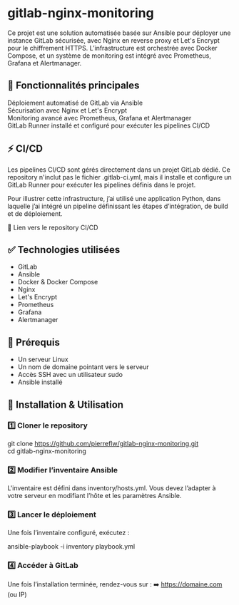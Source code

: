 # gitlab-nginx-monitoring

Ce projet est une solution automatisée basée sur Ansible pour déployer une instance GitLab sécurisée, avec Nginx en reverse proxy et Let's Encrypt pour le chiffrement HTTPS. L’infrastructure est orchestrée avec Docker Compose, et un système de monitoring est intégré avec Prometheus, Grafana et Alertmanager.

## 📌 Fonctionnalités principales
Déploiement automatisé de GitLab via Ansible  
Sécurisation avec Nginx et Let's Encrypt  
Monitoring avancé avec Prometheus, Grafana et Alertmanager  
GitLab Runner installé et configuré pour exécuter les pipelines CI/CD


## ⚡ CI/CD

Les pipelines CI/CD sont gérés directement dans un projet GitLab dédié.
Ce repository n'inclut pas le fichier .gitlab-ci.yml, mais il installe et configure un GitLab Runner pour exécuter les pipelines définis dans le projet.

Pour illustrer cette infrastructure, j’ai utilisé une application Python, dans laquelle j’ai intégré un pipeline définissant les étapes d’intégration, de build et de déploiement.

🔗 Lien vers le repository CI/CD


## ✅ Technologies utilisées

* GitLab  
* Ansible  
* Docker & Docker Compose  
* Nginx  
* Let's Encrypt  
* Prometheus  
* Grafana  
* Alertmanager  


## 🔧 Prérequis

* Un serveur Linux  
* Un nom de domaine pointant vers le serveur   
* Accès SSH avec un utilisateur sudo   
* Ansible installé  


## 🚀 Installation & Utilisation

### 1️⃣ Cloner le repository

git clone https://github.com/pierreflw/gitlab-nginx-monitoring.git  
cd gitlab-nginx-monitoring

### 2️⃣ Modifier l’inventaire Ansible
L'inventaire est défini dans inventory/hosts.yml. Vous devez l’adapter à votre serveur en modifiant l’hôte et les paramètres Ansible.

### 3️⃣ Lancer le déploiement
Une fois l’inventaire configuré, exécutez :

ansible-playbook -i inventory playbook.yml

### 4️⃣ Accéder à GitLab
Une fois l’installation terminée, rendez-vous sur :
➡️ https://domaine.com (ou IP)
